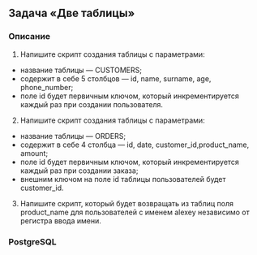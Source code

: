 ## Задача «Две таблицы»
### Описание

1. Напишите скрипт создания таблицы с параметрами:
- название таблицы — CUSTOMERS;
- содержит в себе 5 столбцов — id, name, surname, age, phone_number;
- поле id будет первичным ключом, который инкрементируется каждый раз при создании пользователя.
2. Напишите скрипт создания таблицы с параметрами:
- название таблицы — ORDERS;
- содержит в себе 4 столбца — id, date, customer_id,product_name, amount;
- поле id будет первичным ключом, который инкрементируется каждый раз при создании заказа;
- внешним ключом на поле id таблицы пользователей будет customer_id.
3. Напишите скрипт, который будет возвращать из таблиц поля product_name для пользователей с именем alexey независимо от регистра ввода имени.

### PostgreSQL